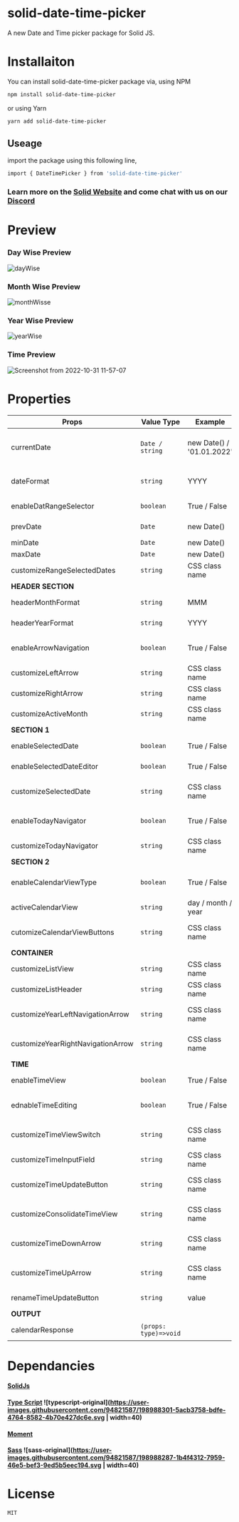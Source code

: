 # solid-date-time-picker
A new Date and Time picker package for Solid JS.

# Installaiton

You can install solid-date-time-picker package via,
using NPM
```sh
npm install solid-date-time-picker
```
or using Yarn

```sh
yarn add solid-date-time-picker
```

## Useage
import the package using this following line,

```sh
import { DateTimePicker } from 'solid-date-time-picker'
```

### Learn more on the [Solid Website](https://solidjs.com) and come chat with us on our [Discord](https://discord.com/invite/solidjs)

# Preview
### Day Wise Preview
![dayWise](https://user-images.githubusercontent.com/72572188/198945647-cd36a4c2-a2b6-49af-9ab7-a18d0e3e17e8.png)
### Month Wise Preview
![monthWisse](https://user-images.githubusercontent.com/72572188/198945731-58370c9a-0c12-463f-a0ce-486ac5b7830f.png)
### Year Wise Preview
![yearWise](https://user-images.githubusercontent.com/72572188/198945775-bd388394-ae70-426a-9a50-d2a103a29d1b.png)
### Time Preview
![Screenshot from 2022-10-31 11-57-07](https://user-images.githubusercontent.com/72572188/198945780-d08bdf10-3a62-49f6-9b4f-496634832dd7.png)

# Properties
| Props | Value Type| Example | Default Value | Discription |
|------ | ------| ------| -------  | ------ |
| currentDate | `Date / string` | new Date() / '01.01.2022'| | It is a only Mandatory Field, default date for the calendar.|
|dateFormat|`string`| YYYY| `DD MMM, YYYY` | Date Format that's been displayed. |
|enableDatRangeSelector|`boolean`|True / False| `False`| Enables date Range Selection. |
|prevDate|`Date`|new Date() |`moment().startOf('weeks')`| Starting Date of range selection.|
|minDate|`Date`|new Date() |`undefined`| Start Date. |
|maxDate|`Date`|new Date() |`undefined`| End Date. |
|customizeRangeSelectedDates|`string`|CSS class name |`' '`| customizing selected dates. |
| __HEADER SECTION__ |
|headerMonthFormat|`string`|MMM|`MMM`| Header month view. |
|headerYearFormat|`string`|YYYY|`YYYY`| Header year view. |
|enableArrowNavigation|`boolean`| True / False|`True`| Enables/Disables the navigation of Default view. |
|customizeLeftArrow|`string`|CSS class name |`' '`| customizing left arrow. |
|customizeRightArrow|`string`|CSS class name |`' '`| customizing right arrow. |
|customizeActiveMonth|`string`|CSS class name |`' '`| customizing calendar view. |
|__SECTION 1__|
|enableSelectedDate|`boolean`| True / False|`True`| Shows selected date.|
|enableSelectedDateEditor|`boolean`| True / False|`False`| Makes selected date editable. |
|customizeSelectedDate|`string`|CSS class name |`' '`| customizing selected date view. |
|enableTodayNavigator|`boolean`| True / False|`False`| Enables today navigating button.|
|customizeTodayNavigator|`string`|CSS class name |`' '`| customizing today button. |
|__SECTION 2__|
|enableCalendarViewType|`boolean`| True / False|`False`| Enables Calendar type switching button.|
|activeCalendarView|`string`| day / month / year |`day`| Active view |
|cutomizeCalendarViewButtons|`string`|CSS class name |`' '`| customizing preview type buttons. |
|__CONTAINER__|
|customizeListView|`string`|CSS class name |`' '`| customizing the list. |
|customizeListHeader|`string`|CSS class name |`' '`| customizing the list header. |
|customizeYearLeftNavigationArrow|`string`|CSS class name |`' '`| customizing the year view left arrow navigator. |
|customizeYearRightNavigationArrow|`string`|CSS class name |`' '`| customizing the year view left arrow  navigator. |
|__TIME__|
|enableTimeView|`boolean`| True / False|`False`| Enables Time view in calendar.|
|ednableTimeEditing|`boolean`| True / False|`False`| Enables Time editing option in calendar.|
|customizeTimeViewSwitch|`string`|CSS class name |`' '`| customizing the timeer view switch button. |
|customizeTimeInputField|`string`|CSS class name |`' '`| customizing the time input field. |
|customizeTimeUpdateButton|`string`|CSS class name |`' '`| customizing the time update button. |
|customizeConsolidateTimeView|`string`|CSS class name |`' '`| customizing the time day and view element. |
|customizeTimeDownArrow|`string`|CSS class name |`' '`| customizing the time increase buttons. |
|customizeTimeUpArrow|`string`|CSS class name |`' '`| customizing the time decrease buttons. . |
|renameTimeUpdateButton|`string`|value |`' '`| For rename the update button. |
|__OUTPUT__|
|calendarResponse|`(props: type)=>void`|||Callback to get the values|

# Dependancies
#### [SolidJs](https://www.solidjs.com/)
#### [Type Script](https://www.typescriptlang.org/) ![typescript-original](https://user-images.githubusercontent.com/94821587/198988301-5acb3758-bdfe-4764-8582-4b70e427dc6e.svg | width=40)
#### [Moment](https://momentjs.com/)
#### [Sass](https://sass-lang.com/) ![sass-original](https://user-images.githubusercontent.com/94821587/198988287-1b4f4312-7959-46e5-bef3-9ed5b5eec194.svg | width=40) 


# License
`MIT`
